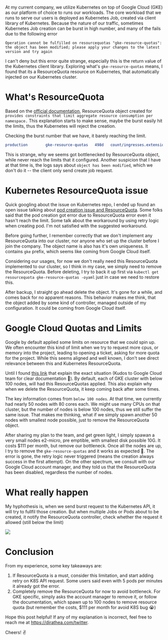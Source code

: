 At my current company, we utilize Kubernetes on top of Google Cloud (GKE) as our platform of choice to runs our workloads. The core workload that we runs to serve our users is deployed as Kubernetes Job, created via client library of Kubernetes. Because the nature of our traffic, sometimes Kubernetes Job creation can be burst in high number, and many of the fails due to the following error

```
Operation cannot be fulfilled on resourcequotas "gke-resource-quotas": the object has been modified; please apply your changes to the latest version and try again
```

I can't deny but this error quite strange, especially this is the return value of the Kubernetes client library. Exploring what's `gke-resource-quotas` means, I found that its a ResourceQuota resource on Kubernetes, that automatically injected on our Kubernetes cluster.

# What's ResourceQuota

Based on the [official documentation](https://kubernetes.io/docs/concepts/policy/resource-quotas/), ResourceQuota object created for `provides constraints that limit aggregate resource consumption per namespace.` This explanation starts to make sense, maybe the burst easily hit the limits, thus the Kubernetes will reject the creation.

Checking the burst number that we have, it barely reaching the limit.

```yaml
production        gke-resource-quotas   498d   count/ingresses.extensions: 0/100k, count/http://ingresses.networking.k8s.io: 0/100k, count/jobs.batch: 539/50k, pods: 638/15k, services: 0/5k
```

This is strange, why we seems got bottlenecked by ResourceQuota object, while never reach the limits that it configured. Another suspicion that I have at that time is, the logs says about `object has been modified`, which we don't do it -- the client only send create job request.

# Kubernetes ResourceQuota issue

Quick googling about the issue on Kubernetes repo, I ended up found an open issue talking about [pod creation issue and ResourceQuota](https://github.com/kubernetes/kubernetes/issues/67761). Some folks said that the pod creation got error due to ResourceQuota error even it hasn't reach the limit. Some talk about the workaround by using retry logic when creating pod. I'm not satisfied with the suggested workaround.

Before going further, I remember correctly that we don't implement any ResourceQuota into our cluster, nor anyone who set up the cluster before I join the company. The object name is also has it's own uniqueness. It contains `gke` prefix, which seems like coming from Google Cloud itself.

Considering our usages, for now we don't really need this ResourceQuota implemented to our cluster, so I think in my case, we simply need to remove the ResourceQuota. Before deleting, I try to back it up first via `kubectl get resourcequota gke-resource-quotas -oyaml` just in case we need to restore this.

After backup, I straight go ahead delete the object. It's gone for a while, and comes back for no apparent reasons. This behavior makes me think, that the object added by some kind of controller, managed outside of my configuration. It could be coming from Google Cloud itself.

# Google Cloud Quotas and Limits

Google by default applied some limits on resource that we could spin up. We often encounter this kind of limit when we try to request more cpus, or memory into the project, leading to opening a ticket, asking for more quota for the project. While this seems aligned and well known, I don't see direct relevance between this and Kubernetes ResourceQuota.

Until I found [this link](https://cloud.google.com/kubernetes-engine/quotas#resource_quotas) that explain the exact situation (Kudos to Google Cloud team for clear documentation 🎉). By default, each of GKE cluster with below 100 nodes, will had this ResourceQuotas applied. This also explain why when we delete the ResourceQuota, it keep coming back after some times.

The key information comes from `below 100 nodes`. At that time, we currently had nearly 50 nodes with 80 cores each. We might use many CPUs on that cluster, but the number of nodes is below 100 nodes, thus we still suffer the same issue. That makes me thinking, what if we simply spawn another 50 nodes with smallest node possible, just to remove the ResourceQuota object.

After sharing my plan to the team, and get green light, I simply spawan a very small nodes e2-micro, pre emptible, with smallest disk possible 10G. It costs $111 per month, but remove our bottleneck. Once all the nodes are up, I try to remove the `gke-resource-quotas` and it works as expected 🎉. The error is gone, the retry logic never triggered (means the creation always success in the first attempt). On the other spectrum, we consult with our Google Cloud account manager, and they told us that the ResourceQuota has been disabled, regardless the number of nodes.

# What really happen

My hyphothesis is, when we send burst request to the Kubernetes API, it will try to fullfil those creation. But when multiple Jobs or Pods about to be created, it notify the ResourceQuota controller, check whether the request it allowed (still below the limit)

[![](https://mermaid.ink/img/pako:eNqVkbFuAjEMhl_F8gxDmaobkBDt0MIAnDoRhHwXAxEkuSbOUHG8ewOh6oZaT5a_z_9gn7H1mrHCfaDuAPOVcpBrejLsZD17ru8tzE2zgeFwDL0Dl2zDAfwOAn8mjtJDNiedWc9SBo6FI0wWb5sSVlhZngYm4R7efbN9eoxHj7Er-BZU6EenM4VaSFLsYcXRp9DyMnmhX3n0H9n9VcYBWg6WjM63PF9nCuXAlhVWudUUjgqVu2Qv3cJetREfsNrRKfIAKYmvv1yLlYTEP9KLofwXe7cu39erjNk)](https://mermaid.live/edit#pako:eNqVkbFuAjEMhl_F8gxDmaobkBDt0MIAnDoRhHwXAxEkuSbOUHG8ewOh6oZaT5a_z_9gn7H1mrHCfaDuAPOVcpBrejLsZD17ru8tzE2zgeFwDL0Dl2zDAfwOAn8mjtJDNiedWc9SBo6FI0wWb5sSVlhZngYm4R7efbN9eoxHj7Er-BZU6EenM4VaSFLsYcXRp9DyMnmhX3n0H9n9VcYBWg6WjM63PF9nCuXAlhVWudUUjgqVu2Qv3cJetREfsNrRKfIAKYmvv1yLlYTEP9KLofwXe7cu39erjNk)

# Conclusion

From my experience, some key takeaways are:

1. If ResourceQuota is a must, consider this limitation, and start adding retry on K8S API request. Some users said even with 5 pods per minutes it already got the error.
2. Completely remove the ResourceQuota for now to avoid bottleneck. For GKE specific, simply asks the account manager to remove it, or follow the documentation, which spawn up to 100 nodes to remove resource quota (but remember the costs, $111 per month for avoid K8S bug 😭)

Hope this post helpful! If any of my explanation is incorrect, feel free to reach me at https://dirathea.com/twitter.

Cheers! ✌️